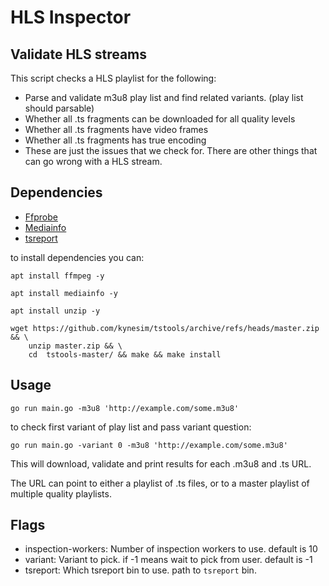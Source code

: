 # HLS Inspector

## Validate HLS streams
This script checks a HLS playlist for the following:

- Parse and validate m3u8 play list and find related variants. (play list should parsable)
- Whether all .ts fragments can be downloaded for all quality levels
- Whether all .ts fragments have video frames
- Whether all .ts fragments has true encoding
- These are just the issues that we check for. There are other things that can go wrong with a HLS stream.

## Dependencies
* [Ffprobe](https://ffmpeg.org/download.html)
* [Mediainfo](https://mediaarea.net/en/MediaInfo)
* [tsreport](https://github.com/kynesim/tstools)

to install dependencies you can:
```
apt install ffmpeg -y
```

```
apt install mediainfo -y
```

```
apt install unzip -y
```

```
wget https://github.com/kynesim/tstools/archive/refs/heads/master.zip && \
    unzip master.zip && \
    cd  tstools-master/ && make && make install
```

## Usage
```
go run main.go -m3u8 'http://example.com/some.m3u8'
```

to check first variant of play list and pass variant question:
```
go run main.go -variant 0 -m3u8 'http://example.com/some.m3u8'
```

This will download, validate and print results for each .m3u8 and .ts URL.

The URL can point to either a playlist of .ts files, or to a master playlist of multiple quality playlists.

## Flags

- inspection-workers: Number of inspection workers to use. default is 10
- variant: Variant to pick. if -1 means wait to pick from user. default is -1
- tsreport: Which tsreport bin to use. path to `tsreport` bin. 
